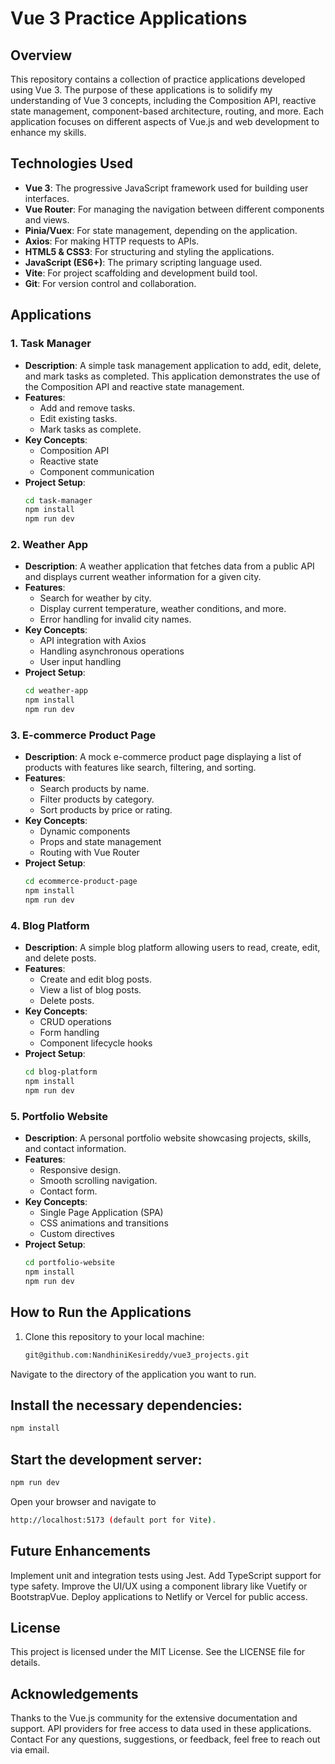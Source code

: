 # Vue 3 Practice Applications

## Overview

This repository contains a collection of practice applications developed using Vue 3. The purpose of these applications is to solidify my understanding of Vue 3 concepts, including the Composition API, reactive state management, component-based architecture, routing, and more. Each application focuses on different aspects of Vue.js and web development to enhance my skills.

## Technologies Used

- **Vue 3**: The progressive JavaScript framework used for building user interfaces.
- **Vue Router**: For managing the navigation between different components and views.
- **Pinia/Vuex**: For state management, depending on the application.
- **Axios**: For making HTTP requests to APIs.
- **HTML5 & CSS3**: For structuring and styling the applications.
- **JavaScript (ES6+)**: The primary scripting language used.
- **Vite**: For project scaffolding and development build tool.
- **Git**: For version control and collaboration.

## Applications

### 1. **Task Manager**
   - **Description**: A simple task management application to add, edit, delete, and mark tasks as completed. This application demonstrates the use of the Composition API and reactive state management.
   - **Features**:
     - Add and remove tasks.
     - Edit existing tasks.
     - Mark tasks as complete.
   - **Key Concepts**:
     - Composition API
     - Reactive state
     - Component communication
   - **Project Setup**:
     ```bash
     cd task-manager
     npm install
     npm run dev
     ```

### 2. **Weather App**
   - **Description**: A weather application that fetches data from a public API and displays current weather information for a given city.
   - **Features**:
     - Search for weather by city.
     - Display current temperature, weather conditions, and more.
     - Error handling for invalid city names.
   - **Key Concepts**:
     - API integration with Axios
     - Handling asynchronous operations
     - User input handling
   - **Project Setup**:
     ```bash
     cd weather-app
     npm install
     npm run dev
     ```

### 3. **E-commerce Product Page**
   - **Description**: A mock e-commerce product page displaying a list of products with features like search, filtering, and sorting.
   - **Features**:
     - Search products by name.
     - Filter products by category.
     - Sort products by price or rating.
   - **Key Concepts**:
     - Dynamic components
     - Props and state management
     - Routing with Vue Router
   - **Project Setup**:
     ```bash
     cd ecommerce-product-page
     npm install
     npm run dev
     ```

### 4. **Blog Platform**
   - **Description**: A simple blog platform allowing users to read, create, edit, and delete posts.
   - **Features**:
     - Create and edit blog posts.
     - View a list of blog posts.
     - Delete posts.
   - **Key Concepts**:
     - CRUD operations
     - Form handling
     - Component lifecycle hooks
   - **Project Setup**:
     ```bash
     cd blog-platform
     npm install
     npm run dev
     ```

### 5. **Portfolio Website**
   - **Description**: A personal portfolio website showcasing projects, skills, and contact information.
   - **Features**:
     - Responsive design.
     - Smooth scrolling navigation.
     - Contact form.
   - **Key Concepts**:
     - Single Page Application (SPA)
     - CSS animations and transitions
     - Custom directives
   - **Project Setup**:
     ```bash
     cd portfolio-website
     npm install
     npm run dev
     ```

## How to Run the Applications

1. Clone this repository to your local machine:
   ```bash
   git@github.com:NandhiniKesireddy/vue3_projects.git
   ```
Navigate to the directory of the application you want to run.

## Install the necessary dependencies:

```bash
npm install
```
## Start the development server:

```bash
npm run dev
```
Open your browser and navigate to 
```bash 
http://localhost:5173 (default port for Vite).
```

## Future Enhancements
Implement unit and integration tests using Jest.
Add TypeScript support for type safety.
Improve the UI/UX using a component library like Vuetify or BootstrapVue.
Deploy applications to Netlify or Vercel for public access.

## License
This project is licensed under the MIT License. See the LICENSE file for details.

## Acknowledgements
Thanks to the Vue.js community for the extensive documentation and support.
API providers for free access to data used in these applications.
Contact
For any questions, suggestions, or feedback, feel free to reach out via email.
